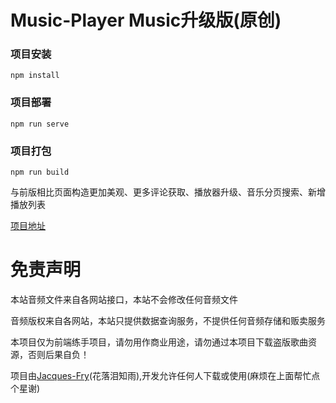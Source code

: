 # Music-Player Music升级版(原创)

### 项目安装
```
npm install
```

### 项目部署
```
npm run serve
```

### 项目打包
```
npm run build
```

与前版相比页面构造更加美观、更多评论获取、播放器升级、音乐分页搜索、新增播放列表  

[项目地址](http://6s.net579.com:24630)  

# 免责声明
本站音频文件来自各网站接口，本站不会修改任何音频文件

音频版权来自各网站，本站只提供数据查询服务，不提供任何音频存储和贩卖服务

本项目仅为前端练手项目，请勿用作商业用途，请勿通过本项目下载盗版歌曲资源，否则后果自负！

项目由[Jacques-Fry](https://github.com/Jacques-Fry)(花落泪知雨),开发允许任何人下载或使用(麻烦在上面帮忙点个星谢)  
